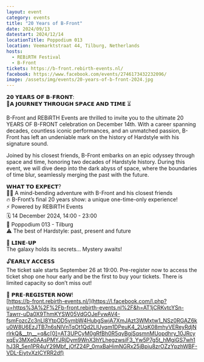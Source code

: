 ```yaml
---
layout: event
category: events
title: "20 Years of B-Front"
date: 2024/09/13
datestart: 2024/12/14
locationTitle: Poppodium 013
location: Veemarktstraat 44, Tilburg, Netherlands
hosts:
  - REBiRTH Festival
  - B-Front
tickets: https://b-front.rebirth-events.nl/
facebook: https://www.facebook.com/events/2746173432232096/
image: /assets/img/events/20-years-of-b-front-2024.jpg
---
```


𝟮𝟬 𝗬𝗘𝗔𝗥𝗦 𝗢𝗙 𝗕-𝗙𝗥𝗢𝗡𝗧:  
🚀𝗔 𝗝𝗢𝗨𝗥𝗡𝗘𝗬 𝗧𝗛𝗥𝗢𝗨𝗚𝗛 𝗦𝗣𝗔𝗖𝗘 𝗔𝗡𝗗 𝗧𝗜𝗠𝗘 ⏳

B-Front and REBiRTH Events are thrilled to invite you to the ultimate 20 YEARS OF B-FRONT celebration on December 14th. With a career spanning decades, countless iconic performances, and an unmatched passion, B-Front has left an undeniable mark on the history of Hardstyle with his signature sound.

Joined by his closest friends, B-Front embarks on an epic odyssey through space and time, honoring two decades of Hardstyle history. During this event, we will dive deep into the dark abyss of space, where the boundaries of time blur, seamlessly merging the past with the future.

𝗪𝗛𝗔𝗧 𝗧𝗢 𝗘𝗫𝗣𝗘𝗖𝗧?  
🧑‍🚀 A mind-bending adventure with B-Front and his closest friends  
🔥 B-Front’s final 20 years show: a unique one-time-only experience!  
⚡ Powered by REBiRTH Events  
🗓️ 14 December 2024, 14:00 - 23:00  
🏬 Poppodium 013 - Tilburg  
⚠️ The best of Hardstyle: past, present and future

🔮 𝗟𝗜𝗡𝗘-𝗨𝗣  
The galaxy holds its secrets… Mystery awaits!

🔓𝗘𝗔𝗥𝗟𝗬 𝗔𝗖𝗖𝗘𝗦𝗦  
The ticket sale starts September 26 at 19:00. Pre-register now to access the ticket shop one hour early and be the first to buy your tickets. There is limited capacity so don’t miss out!

🎫 𝗣𝗥𝗘-𝗥𝗘𝗚𝗜𝗦𝗧𝗘𝗥 𝗡𝗢𝗪!  
[https://b-front.rebirth-events.nl/](https://l.facebook.com/l.php?u=https%3A%2F%2Fb-front.rebirth-events.nl%2F&h=AT1jCRKvtcYSn-Tawrr-uDa0X9ThmKYSW05VdGOJeFvwAV4-fsmFozcZc3nLI8YtpOD5vmbW4HubgSwjA7XmJAzt3WMxtw1_NSz0RGAZ6ku0W8U6EzJTB7n6sNlVnTqOt1Qd2LlUyqm1DPeuK4_2UqK08mhyVEReyRdjNrlrkQ&__tn__=q&c[0]=AT3UPCyM0gRfBh0R5qyBgjSqsmnMUopdhry_10JRcyxqEy3MXe0AAsPMYJRjDym9WnX3hYLhegzwsiF3_Yw5P7g5t_hMgiGS7wh1hJ3R_5en1PR4uY29Mbf_jOfZ24P_0mxBaHimNGRx25jBpiu8zrOZzYpzhWBF-VDL-EiytvXzICYRR2df)